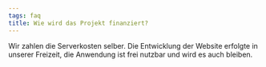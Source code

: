 ```yaml
---
tags: faq
title: Wie wird das Projekt finanziert?
---
```


Wir zahlen die Serverkosten selber. Die Entwicklung der Website erfolgte in unserer Freizeit, die Anwendung ist frei nutzbar und wird es auch bleiben.
